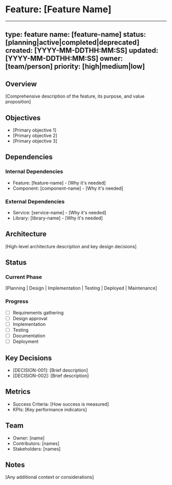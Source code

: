 # Feature: [Feature Name]
---
type: feature
name: [feature-name]
status: [planning|active|completed|deprecated]
created: [YYYY-MM-DDTHH:MM:SS]
updated: [YYYY-MM-DDTHH:MM:SS]
owner: [team/person]
priority: [high|medium|low]
---

## Overview
[Comprehensive description of the feature, its purpose, and value proposition]

## Objectives
- [Primary objective 1]
- [Primary objective 2]
- [Primary objective 3]

## Dependencies
### Internal Dependencies
- Feature: [feature-name] - [Why it's needed]
- Component: [component-name] - [Why it's needed]

### External Dependencies
- Service: [service-name] - [Why it's needed]
- Library: [library-name] - [Why it's needed]

## Architecture
[High-level architecture description and key design decisions]

## Status
### Current Phase
[Planning | Design | Implementation | Testing | Deployed | Maintenance]

### Progress
- [ ] Requirements gathering
- [ ] Design approval
- [ ] Implementation
- [ ] Testing
- [ ] Documentation
- [ ] Deployment

## Key Decisions
- [DECISION-001]: [Brief description]
- [DECISION-002]: [Brief description]

## Metrics
- Success Criteria: [How success is measured]
- KPIs: [Key performance indicators]

## Team
- Owner: [name]
- Contributors: [names]
- Stakeholders: [names]

## Notes
[Any additional context or considerations]
